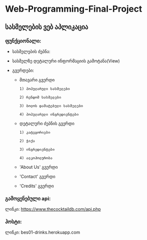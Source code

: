 ﻿# Web-Programming-Final-Project

## სასმელების ვებ აპლიკაცია

### ფუნქციონალი:

* სასმელების ძებნა:



	
* სასმელზე დეტალური ინფორმაციის გამოტანა(View)

* გვერდები:
	* მთავარი გვერდი
		~~~
		1) პოპულარული სასმელები

		2) რენდომ სასმელები

		3) ბოლოს დამატებული სასმელები

		4) პოპულარული ინგრედიენტები
		~~~

	* დეტალური ძებნის გვერდი
		~~~
		1) კატეგორიები

		2) ჭიქა

		3) ინგრედიენტები
		
		4) ალკოჰოლურობა
		~~~

	* 'About Us' გვერდი

	* 'Contact' გვერდი
	
	* 'Credits' გვერდი

### გამოყენებული api:
ლინკი: https://www.thecocktaildb.com/api.php

### ჰოსტი:
ლინკი: bes01-drinks.herokuapp.com


